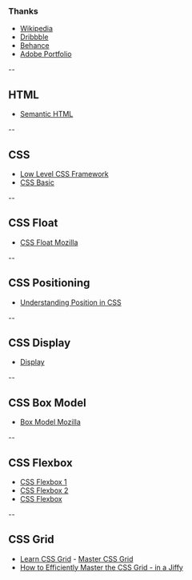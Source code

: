### Thanks

- [Wikipedia](https://www.wikipedia.org/)
- [Dribbble](https://dribbble.com/)
- [Behance](https://www.behance.net/)
- [Adobe Portfolio](https://portfolio.adobe.com/start)

--

## HTML

- [Semantic HTML](https://medium.com/@RozenMD/how-to-write-semantic-html-30ddefd86159)

--

## CSS

- [Low Level CSS Framework](https://tailwindcss.com/)
- [CSS Basic](https://developer.mozilla.org/en-US/docs/Web/CSS)

--

## CSS Float

- [CSS Float Mozilla](https://developer.mozilla.org/en-US/docs/Web/CSS/float)

--

## CSS Positioning

- [Understanding Position in CSS](https://medium.com/@jacobgreenaway12/taming-the-css-beast-master-positioning-5882bad14458)

--

## CSS Display

- [Display](https://www.bitdegree.org/learn/css-display)

--

## CSS Box Model

- [Box Model Mozilla](https://developer.mozilla.org/en-US/docs/Web/CSS/CSS_Box_Model/Introduction_to_the_CSS_box_model)

--

## CSS Flexbox

- [CSS Flexbox 1](https://css-tricks.com/snippets/css/a-guide-to-flexbox/)
- [CSS Flexbox 2](https://developer.mozilla.org/en-US/docs/Web/CSS/CSS_Flexible_Box_Layout/Mastering_Wrapping_of_Flex_Items)
- [CSS Flexbox](https://mastery.games/post/what-mastering-flexbox-will-do-for-you/)

--

## CSS Grid
- [Learn CSS Grid](https://learncssgrid.com/) - [Master CSS Grid](http://mastercssgrid.com/)
- [How to Efficiently Master the CSS Grid - in a Jiffy](https://medium.com/flexbox-and-grids/how-to-efficiently-master-the-css-grid-in-a-jiffy-585d0c213577)